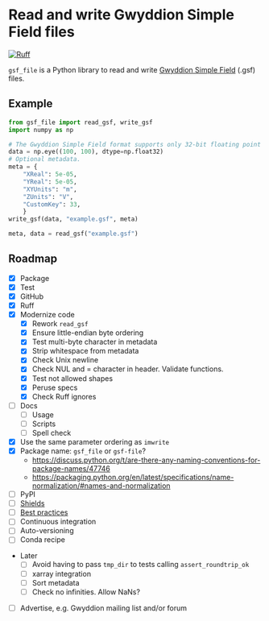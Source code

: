 # Read and write Gwyddion Simple Field files

[![Ruff](https://img.shields.io/endpoint?url=https://raw.githubusercontent.com/astral-sh/ruff/main/assets/badge/v2.json)](https://github.com/astral-sh/ruff)

`gsf_file` is a Python library to read and write [Gwyddion Simple Field](http://gwyddion.net/documentation/user-guide-en/gsf.html) (.gsf) files.

## Example

```python
from gsf_file import read_gsf, write_gsf
import numpy as np

# The Gwyddion Simple Field format supports only 32-bit floating point data.
data = np.eye((100, 100), dtype=np.float32)
# Optional metadata.
meta = {
    "XReal": 5e-05,
    "YReal": 5e-05,
    "XYUnits": "m",
    "ZUnits": "V",
    "CustomKey": 33,
    }
write_gsf(data, "example.gsf", meta)

meta, data = read_gsf("example.gsf")
```

## Roadmap

- [x] Package
- [x] Test
- [x] GitHub
- [x] Ruff
- [x] Modernize code
    - [x] Rework `read_gsf`
    - [x] Ensure little-endian byte ordering
    - [x] Test multi-byte character in metadata
    - [x] Strip whitespace from metadata
    - [x] Check Unix newline
    - [x] Check NUL and = character in header. Validate functions.
    - [x] Test not allowed shapes
    - [x] Peruse specs
    - [x] Check Ruff ignores
- [ ] Docs
    - [ ] Usage
    - [ ] Scripts
    - [ ] Spell check
- [x] Use the same parameter ordering as `imwrite`
- [x] Package name: `gsf_file` or `gsf-file`?
    - <https://discuss.python.org/t/are-there-any-naming-conventions-for-package-names/47746>
    - <https://packaging.python.org/en/latest/specifications/name-normalization/#names-and-normalization>
- [ ] PyPI
- [ ] [Shields](https://shields.io/)
- [ ] [Best practices](https://learn.scientific-python.org/development/guides/packaging-simple/)
- [ ] Continuous integration
- [ ] Auto-versioning
- [ ] Conda recipe
- Later
    - [ ] Avoid having to pass `tmp_dir` to tests calling `assert_roundtrip_ok`
    - [ ] xarray integration
    - [ ] Sort metadata
    - [ ] Check no infinities. Allow NaNs?
- [ ] Advertise, e.g. Gwyddion mailing list and/or forum
